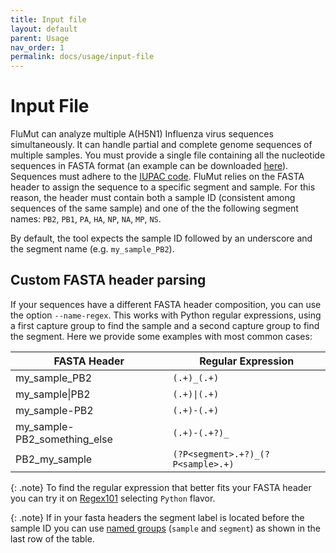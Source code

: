 ```yaml
---
title: Input file
layout: default
parent: Usage
nav_order: 1
permalink: docs/usage/input-file
---
```


# Input File

FluMut can analyze multiple A(H5N1) Influenza virus sequences simultaneously.
It can handle partial and complete genome sequences of multiple samples.
You must provide a single file containing all the nucleotide sequences in FASTA format (an example can be downloaded [here](https://github.com/izsvenezie-virology/FluMut/releases/latest/download/fasta_input_example.fa)).
Sequences must adhere to the [IUPAC code](https://www.bioinformatics.org/sms/iupac.html).
FluMut relies on the FASTA header to assign the sequence to a specific segment and sample.
For this reason, the header must contain both a sample ID (consistent among sequences of the same sample) and one of the the following segment names: `PB2`, `PB1`, `PA`, `HA`, `NP`, `NA`, `MP`, `NS`.

By default, the tool expects the sample ID followed by an underscore and the segment name (e.g. `my_sample_PB2`).

## Custom FASTA header parsing

If your sequences have a different FASTA header composition, you can use the option `--name-regex`.
This works with Python regular expressions, using a first capture group to find the sample and a second capture group to find the segment.
Here we provide some examples with most common cases:

| FASTA Header                 | Regular Expression                |
| ---------------------------- | --------------------------------- |
| my_sample_PB2                | `(.+)_(.+)`                       |
| my_sample\|PB2               | `(.+)\|(.+)`                      |
| my_sample-PB2                | `(.+)-(.+)`                       |
| my_sample-PB2_something_else | `(.+)-(.+?)_`                     |
| PB2_my_sample                | `(?P<segment>.+?)_(?P<sample>.+)` |

{: .note}
To find the regular expression that better fits your FASTA header you can try it on [Regex101](https://regex101.com/) selecting `Python` flavor.

{: .note}
If in your fasta headers the segment label is located before the sample ID you can use [named groups](https://docs.python.org/3/howto/regex.html#non-capturing-and-named-groups) (`sample` and `segment`) as shown in the last row of the table.
